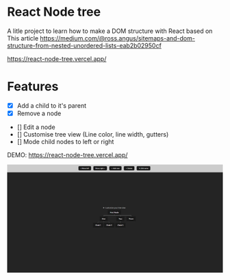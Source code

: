 # React Node tree

A litle project to learn how to make a DOM structure with React based on This article https://medium.com/@ross.angus/sitemaps-and-dom-structure-from-nested-unordered-lists-eab2b02950cf

https://react-node-tree.vercel.app/

# Features

- [x] Add a child to it's parent
- [x] Remove a node
- [] Edit a node
- [] Customise tree view (Line color, line width, gutters)
- [] Mode child nodes to left or right


DEMO: https://react-node-tree.vercel.app/
<p align="center">
    <img src="tree.png">
</p>